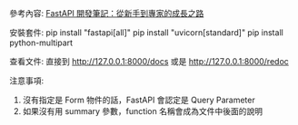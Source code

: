 參考內容: [FastAPI 開發筆記：從新手到專家的成長之路](https://ithelp.ithome.com.tw/articles/10318219)

安裝套件:
pip install "fastapi[all]"
pip install "uvicorn[standard]"
pip install python-multipart

查看文件:
直接到 http://127.0.0.1:8000/docs
或是 http://127.0.0.1:8000/redoc


注意事項:
1. 沒有指定是 Form 物件的話，FastAPI 會認定是 Query Parameter
2. 如果沒有用 summary 參數，function 名稱會成為文件中後面的說明